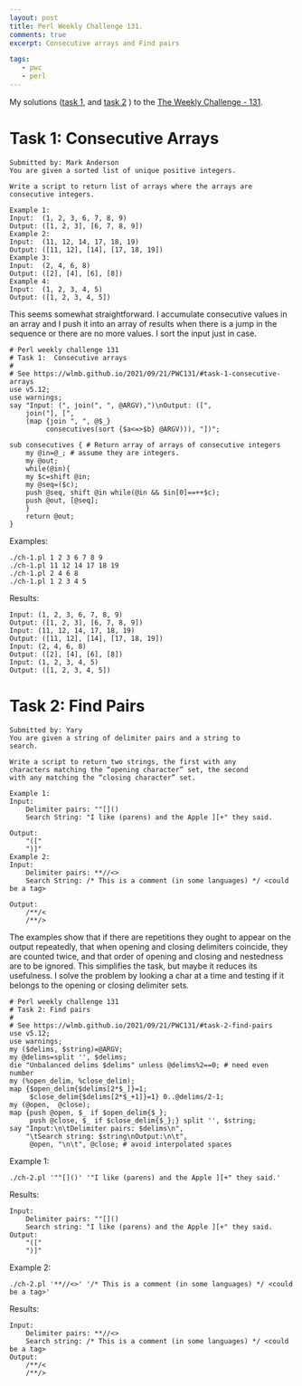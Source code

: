 ```yaml
---
layout: post
title: Perl Weekly Challenge 131.
comments: true
excerpt: Consecutive arrays and Find pairs

tags:
   - pwc
   - perl
---
```


My solutions
([task 1](https://github.com/wlmb/perlweeklychallenge-club/blob/master/challenge-131/wlmb/perl/ch-1.pl),
and
[task 2](https://github.com/wlmb/perlweeklychallenge-club/blob/master/challenge-131/wlmb/perl/ch-2.pl)
)
to the  [The Weekly Challenge - 131](https://perlweeklychallenge.org/blog/perl-weekly-challenge-131).


# Task 1: Consecutive Arrays

    Submitted by: Mark Anderson
    You are given a sorted list of unique positive integers.

    Write a script to return list of arrays where the arrays are
    consecutive integers.

    Example 1:
    Input:  (1, 2, 3, 6, 7, 8, 9)
    Output: ([1, 2, 3], [6, 7, 8, 9])
    Example 2:
    Input:  (11, 12, 14, 17, 18, 19)
    Output: ([11, 12], [14], [17, 18, 19])
    Example 3:
    Input:  (2, 4, 6, 8)
    Output: ([2], [4], [6], [8])
    Example 4:
    Input:  (1, 2, 3, 4, 5)
    Output: ([1, 2, 3, 4, 5])

This seems somewhat straightforward. I accumulate consecutive
values in an array and I push it into an array of results when
there is a jump in the sequence or there are no more values. I
sort the input just in case.

    # Perl weekly challenge 131
    # Task 1:  Consecutive arrays
    #
    # See https://wlmb.github.io/2021/09/21/PWC131/#task-1-consecutive-arrays
    use v5.12;
    use warnings;
    say "Input: (", join(", ", @ARGV),")\nOutput: ([",
        join("], [",
        (map {join ", ", @$_}
             consecutives(sort {$a<=>$b} @ARGV))), "])";

    sub consecutives { # Return array of arrays of consecutive integers
        my @in=@_; # assume they are integers.
        my @out;
        while(@in){
    	my $c=shift @in;
    	my @seq=($c);
    	push @seq, shift @in while(@in && $in[0]==++$c);
    	push @out, [@seq];
        }
        return @out;
    }

Examples:

    ./ch-1.pl 1 2 3 6 7 8 9
    ./ch-1.pl 11 12 14 17 18 19
    ./ch-1.pl 2 4 6 8
    ./ch-1.pl 1 2 3 4 5

Results:

    Input: (1, 2, 3, 6, 7, 8, 9)
    Output: ([1, 2, 3], [6, 7, 8, 9])
    Input: (11, 12, 14, 17, 18, 19)
    Output: ([11, 12], [14], [17, 18, 19])
    Input: (2, 4, 6, 8)
    Output: ([2], [4], [6], [8])
    Input: (1, 2, 3, 4, 5)
    Output: ([1, 2, 3, 4, 5])


# Task 2: Find Pairs

    Submitted by: Yary
    You are given a string of delimiter pairs and a string to
    search.

    Write a script to return two strings, the first with any
    characters matching the “opening character” set, the second
    with any matching the “closing character” set.

    Example 1:
    Input:
        Delimiter pairs: ""[]()
        Search String: "I like (parens) and the Apple ][+" they said.

    Output:
        "(["
        ")]"
    Example 2:
    Input:
        Delimiter pairs: **//<>
        Search String: /* This is a comment (in some languages) */ <could be a tag>

    Output:
        /**/<
        /**/>

The examples show that if there are repetitions they ought to appear on
the output repeatedly, that when opening and closing
delimiters coincide, they are counted twice, and that order of
opening and closing and nestedness are to be ignored. This
simplifies the task, but maybe it reduces its usefulness. I
solve the problem by looking a char at a time and testing if
it belongs to the opening or closing delimiter sets.

    # Perl weekly challenge 131
    # Task 2: Find pairs
    #
    # See https://wlmb.github.io/2021/09/21/PWC131/#task-2-find-pairs
    use v5.12;
    use warnings;
    my ($delims, $string)=@ARGV;
    my @delims=split '', $delims;
    die "Unbalanced delims $delims" unless @delims%2==0; # need even number
    my (%open_delim, %close_delim);
    map {$open_delim{$delims[2*$_]}=1;
         $close_delim{$delims[2*$_+1]}=1} 0..@delims/2-1;
    my (@open,  @close);
    map {push @open, $_ if $open_delim{$_};
         push @close, $_ if $close_delim{$_};} split '', $string;
    say "Input:\n\tDelimiter pairs: $delims\n",
        "\tSearch string: $string\nOutput:\n\t",
         @open, "\n\t", @close; # avoid interpolated spaces

Example 1:

    ./ch-2.pl '""[]()' '"I like (parens) and the Apple ][+" they said.'

Results:

    Input:
    	Delimiter pairs: ""[]()
    	Search string: "I like (parens) and the Apple ][+" they said.
    Output:
    	"(["
    	")]"

Example 2:

    ./ch-2.pl '**//<>' '/* This is a comment (in some languages) */ <could be a tag>'

Results:

    Input:
    	Delimiter pairs: **//<>
    	Search string: /* This is a comment (in some languages) */ <could be a tag>
    Output:
    	/**/<
    	/**/>
